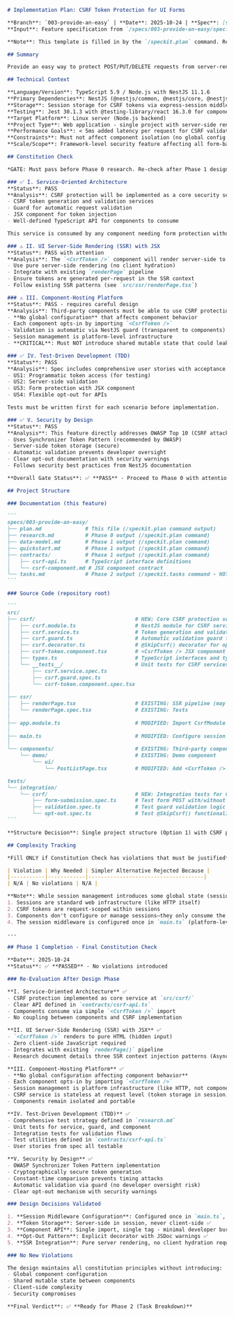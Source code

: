 ````markdown
# Implementation Plan: CSRF Token Protection for UI Forms

**Branch**: `003-provide-an-easy` | **Date**: 2025-10-24 | **Spec**: [spec.md](./spec.md)
**Input**: Feature specification from `/specs/003-provide-an-easy/spec.md`

**Note**: This template is filled in by the `/speckit.plan` command. Refer to `.github/prompts/speckit.plan.prompt.md` for the execution workflow.

## Summary

Provide an easy way to protect POST/PUT/DELETE requests from server-rendered JSX forms using CSRF tokens. The solution uses the Synchronizer Token Pattern with server-side token storage in sessions, automatic validation via NestJS guards, and a simple `<CsrfToken />` JSX component for developers to include in forms. This addresses OWASP Top 10 CSRF vulnerabilities with minimal developer effort.

## Technical Context

**Language/Version**: TypeScript 5.9 / Node.js with NestJS 11.1.6  
**Primary Dependencies**: NestJS (@nestjs/common, @nestjs/core, @nestjs/platform-express 11.1.6), Express 5.1.0, React 19.1.1 (server-side JSX rendering only), express-session 1.18.1+  
**Storage**: Session storage for CSRF tokens via express-session middleware, PostgreSQL with Prisma ORM v6.7.0+ (for application data, not CSRF tokens)  
**Testing**: Jest 30.1.3 with @testing-library/react 16.3.0 for component testing, supertest 7.1.4 for integration tests  
**Target Platform**: Linux server (Node.js backend)  
**Project Type**: Web application - single project with server-side rendering  
**Performance Goals**: < 5ms added latency per request for CSRF validation (as per spec SC-007)  
**Constraints**: Must not affect component isolation (no global config per Constitution), must integrate with existing SSR pipeline, tokens must be session-scoped  
**Scale/Scope**: Framework-level security feature affecting all form-based routes; designed to scale to 10k+ concurrent users with session management

## Constitution Check

*GATE: Must pass before Phase 0 research. Re-check after Phase 1 design.*

### ✅ I. Service-Oriented Architecture
**Status**: PASS  
**Analysis**: CSRF protection will be implemented as a core security service (NOT a component per user's note) at `src/csrf/`. It provides:
- CSRF token generation and validation services
- Guard for automatic request validation  
- JSX component for token injection
- Well-defined TypeScript API for components to consume

This service is consumed by any component needing form protection without coupling.

### ⚠️ II. UI Server-Side Rendering (SSR) with JSX
**Status**: PASS with attention  
**Analysis**: The `<CsrfToken />` component will render server-side to HTML hidden input fields. Implementation must:
- Use pure server-side rendering (no client hydration)
- Integrate with existing `renderPage` pipeline
- Ensure tokens are generated per-request in the SSR context
- Follow existing SSR patterns (see `src/ssr/renderPage.tsx`)

### ⚠️ III. Component-Hosting Platform  
**Status**: PASS - requires careful design  
**Analysis**: Third-party components must be able to use CSRF protection easily without configuration:
- **No global configuration** that affects component behavior
- Each component opts-in by importing `<CsrfToken />` 
- Validation is automatic via NestJS guard (transparent to components)
- Session management is platform-level infrastructure
- **CRITICAL**: Must NOT introduce shared mutable state that could leak between components

### ✅ IV. Test-Driven Development (TDD)
**Status**: PASS  
**Analysis**: Spec includes comprehensive user stories with acceptance scenarios:
- US1: Programmatic token access (for testing)
- US2: Server-side validation
- US3: Form protection with JSX component
- US4: Flexible opt-out for APIs

Tests must be written first for each scenario before implementation.

### ✅ V. Security by Design
**Status**: PASS  
**Analysis**: This feature directly addresses OWASP Top 10 (CSRF attacks):
- Uses Synchronizer Token Pattern (recommended by OWASP)
- Server-side token storage (secure)
- Automatic validation prevents developer oversight
- Clear opt-out documentation with security warnings
- Follows security best practices from NestJS documentation

**Overall Gate Status**: ✅ **PASS** - Proceed to Phase 0 with attention to component isolation and SSR integration patterns.

## Project Structure

### Documentation (this feature)

```
specs/003-provide-an-easy/
├── plan.md              # This file (/speckit.plan command output)
├── research.md          # Phase 0 output (/speckit.plan command)
├── data-model.md        # Phase 1 output (/speckit.plan command)
├── quickstart.md        # Phase 1 output (/speckit.plan command)
├── contracts/           # Phase 1 output (/speckit.plan command)
│   ├── csrf-api.ts      # TypeScript interface definitions
│   └── csrf-component.md # JSX component contract
└── tasks.md             # Phase 2 output (/speckit.tasks command - NOT created by /speckit.plan)
```

### Source Code (repository root)

```
src/
├── csrf/                                # NEW: Core CSRF protection service (NOT a component)
│   ├── csrf.module.ts                   # NestJS module for CSRF services
│   ├── csrf.service.ts                  # Token generation and validation logic
│   ├── csrf.guard.ts                    # Automatic validation guard for routes
│   ├── csrf.decorator.ts                # @SkipCsrf() decorator for opt-out
│   ├── csrf-token.component.tsx         # <CsrfToken /> JSX component
│   ├── types.ts                         # TypeScript interfaces and types
│   └── __tests__/                       # Unit tests for CSRF services
│       ├── csrf.service.spec.ts
│       ├── csrf.guard.spec.ts
│       └── csrf-token.component.spec.tsx
│
├── ssr/
│   ├── renderPage.tsx                   # EXISTING: SSR pipeline (may need context injection)
│   └── renderPage.spec.tsx              # EXISTING: Tests
│
├── app.module.ts                        # MODIFIED: Import CsrfModule globally
│
├── main.ts                              # MODIFIED: Configure session middleware
│
└── components/                          # EXISTING: Third-party components
    └── demo/                            # EXISTING: Demo component
        └── ui/
            └── PostListPage.tsx         # MODIFIED: Add <CsrfToken /> to forms (example)

tests/
└── integration/
    └── csrf/                            # NEW: Integration tests for CSRF protection
        ├── form-submission.spec.ts      # Test form POST with/without tokens
        ├── validation.spec.ts           # Test guard validation logic
        └── opt-out.spec.ts              # Test @SkipCsrf() functionality
```

**Structure Decision**: Single project structure (Option 1) with CSRF protection as a core service at `src/csrf/`. This is NOT a systemComponent or component—it's implemented at the root of src as infrastructure that components consume. The implementation follows NestJS module patterns with guards, services, and decorators. The `<CsrfToken />` JSX component integrates with the existing SSR pipeline.

## Complexity Tracking

*Fill ONLY if Constitution Check has violations that must be justified*

| Violation | Why Needed | Simpler Alternative Rejected Because |
|-----------|------------|-------------------------------------|
| N/A | No violations | N/A |

**Note**: While session management introduces some global state (session storage), this is acceptable because:
1. Sessions are standard web infrastructure (like HTTP itself)
2. CSRF tokens are request-scoped within sessions
3. Components don't configure or manage sessions—they only consume the CSRF service
4. The session middleware is configured once in `main.ts` (platform-level, not component-level)

---

## Phase 1 Completion - Final Constitution Check

**Date**: 2025-10-24  
**Status**: ✅ **PASSED** - No violations introduced

### Re-Evaluation After Design Phase

**I. Service-Oriented Architecture** ✅  
- CSRF protection implemented as core service at `src/csrf/`
- Clear API defined in `contracts/csrf-api.ts`
- Components consume via simple `<CsrfToken />` import
- No coupling between components and CSRF implementation

**II. UI Server-Side Rendering (SSR) with JSX** ✅  
- `<CsrfToken />` renders to pure HTML (hidden input)
- Zero client-side JavaScript required
- Integrates with existing `renderPage()` pipeline
- Research document details three SSR context injection patterns (AsyncLocalStorage, Request-Scoped Provider, Context Props)

**III. Component-Hosting Platform** ✅  
- **No global configuration affecting component behavior**
- Each component opts-in by importing `<CsrfToken />`
- Session management is platform infrastructure (like HTTP, not component config)
- CSRF service is stateless at request level (token storage in session, not service)
- Components remain isolated and portable

**IV. Test-Driven Development (TDD)** ✅  
- Comprehensive test strategy defined in `research.md`
- Unit tests for service, guard, and component
- Integration tests for validation flows
- Test utilities defined in `contracts/csrf-api.ts`
- User stories from spec all testable

**V. Security by Design** ✅  
- OWASP Synchronizer Token Pattern implementation
- Cryptographically secure token generation
- Constant-time comparison prevents timing attacks
- Automatic validation via guard (no developer oversight risk)
- Clear opt-out mechanism with security warnings

### Design Decisions Validated

1. **Session Middleware Configuration**: Configured once in `main.ts`, not per-component ✅
2. **Token Storage**: Server-side in session, never client-side ✅
3. **Component API**: Single import, single tag - minimal developer burden ✅
4. **Opt-Out Pattern**: Explicit decorator with JSDoc warnings ✅
5. **SSR Integration**: Pure server rendering, no client hydration required ✅

### No New Violations

The design maintains all constitution principles without introducing:
- Global component configuration
- Shared mutable state between components
- Client-side complexity
- Security compromises

**Final Verdict**: ✅ **Ready for Phase 2 (Task Breakdown)**

````
